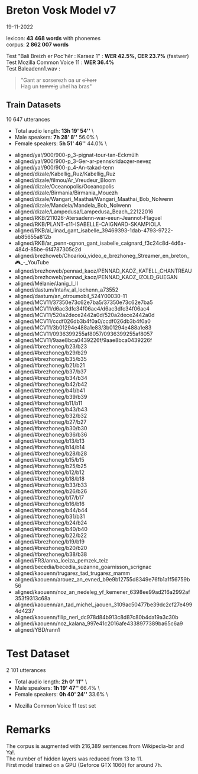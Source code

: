 # Breton Vosk Model v7

19-11-2022

lexicon: **43 468 words** with phonemes \
corpus: **2 862 007 words**

Test "Bali Breizh er Poc'hêr : Karaez 1" : **WER 42.5%, CER 23.7%** (fastwer) \
Test Mozilla Common Voice 11 : **WER 36.4%** \
Test Baleadenn1.wav :
> "Gant ar sorserezh oa ur <del>c'harr</del> \
> Hag un <del>tammig</del> uhel ha bras"


## Train Datasets

10 647 utterances

- Total audio length:	**13h 19' 54''** \
- Male speakers:	**7h 28' 8''**	56.0% \
- Female speakers:	**5h 51' 46''**	44.0% \

 * aligned/ya!/900/900-p_3-pignat-tour-tan-Eckmülh
 * aligned/ya!/900/900-p_3-Ger-ar-pennskridaozer-nevez
 * aligned/ya!/900/900-p_4-An-takad-tenn
 * aligned/dizale/Kabellig_Ruz/Kabellig_Ruz
 * aligned/dizale/filmou/Ar_Vreudeur_Bloom
 * aligned/dizale/Oceanopolis/Oceanopolis
 * aligned/dizale/Birmania/Birmania_Mouezh
 * aligned/dizale/Wangari_Maathai/Wangari_Maathai_Bob_Nolwenn
 * aligned/dizale/Mandela/Mandela_Bob_Nolwenn
 * aligned/dizale/Lampedusa/Lampedusa_Beach_22122016
 * aligned/RKB/211026-Atersadenn-war-eeun-Jeannot-Flaguel
 * aligned/RKB/PLANT-s11-ISABELLE-CAIGNARD-SKAMPIOLA
 * aligned/RKB/al_linad_gant_isabelle_39469393-1dab-4793-9722-ab85655a812b
 * aligned/RKB/ar_penn-ognon_gant_isabelle_caignard_f3c24c8d-4d6a-484d-85be-6f4787305c2d
 * aligned/brezhoweb/Choarioù_video_e_brezhoneg_Streamer_en_breton_🎮_-_YouTube
 * aligned/brezhoweb/pennad_kaoz/PENNAD_KAOZ_KATELL_CHANTREAU
 * aligned/brezhoweb/pennad_kaoz/PENNAD_KAOZ_IZOLD_GUEGAN
 * aligned/Mélanie/Janig_I_II
 * aligned/dastum/Intañv_al_lochenn_a73552
 * aligned/dastum/an_otroumobil_524Y00030-11
 * aligned/MCV11/37350e73c62e7ba5/37350e73c62e7ba5
 * aligned/MCV11/d6ac3dfc34f06ac4/d6ac3dfc34f06ac4
 * aligned/MCV11/520a2dece2442a0d/520a2dece2442a0d
 * aligned/MCV11/ccdf026db3b4f0a0/ccdf026db3b4f0a0
 * aligned/MCV11/3b01294e488a1e83/3b01294e488a1e83
 * aligned/MCV11/0936399255af8057/0936399255af8057
 * aligned/MCV11/9aae8bca0439226f/9aae8bca0439226f
 * aligned/#brezhoneg/b23/b23
 * aligned/#brezhoneg/b29/b29
 * aligned/#brezhoneg/b35/b35
 * aligned/#brezhoneg/b21/b21
 * aligned/#brezhoneg/b37/b37
 * aligned/#brezhoneg/b34/b34
 * aligned/#brezhoneg/b42/b42
 * aligned/#brezhoneg/b41/b41
 * aligned/#brezhoneg/b39/b39
 * aligned/#brezhoneg/b11/b11
 * aligned/#brezhoneg/b43/b43
 * aligned/#brezhoneg/b32/b32
 * aligned/#brezhoneg/b27/b27
 * aligned/#brezhoneg/b30/b30
 * aligned/#brezhoneg/b36/b36
 * aligned/#brezhoneg/b13/b13
 * aligned/#brezhoneg/b14/b14
 * aligned/#brezhoneg/b28/b28
 * aligned/#brezhoneg/b15/b15
 * aligned/#brezhoneg/b25/b25
 * aligned/#brezhoneg/b12/b12
 * aligned/#brezhoneg/b18/b18
 * aligned/#brezhoneg/b33/b33
 * aligned/#brezhoneg/b26/b26
 * aligned/#brezhoneg/b17/b17
 * aligned/#brezhoneg/b16/b16
 * aligned/#brezhoneg/b44/b44
 * aligned/#brezhoneg/b31/b31
 * aligned/#brezhoneg/b24/b24
 * aligned/#brezhoneg/b40/b40
 * aligned/#brezhoneg/b22/b22
 * aligned/#brezhoneg/b19/b19
 * aligned/#brezhoneg/b20/b20
 * aligned/#brezhoneg/b38/b38
 * aligned/FR3/anna_loeiza_pemzek_teiz
 * aligned/becedia/becedia_suzanne_goarnisson_scrignac
 * aligned/kaouenn/trugarez_tad_trugarez_mamm
 * aligned/kaouenn/arouez_an_evned_b9e9b12755d8349e76fb1a1f56759b56
 * aligned/kaouenn/noz_an_nedeleg_yf_kemener_6398ee99ad216a2992af353f9313c68a
 * aligned/kaouenn/an_tad_michel_jaouen_3109ac50477be39dc2cf27e4994d4237
 * aligned/kaouenn/filip_neri_dc978d84b913c8d87c80b4da19a3c30b
 * aligned/kaouenn/noz_kalana_997e41c2016afe4338977389ba65c6a9
 * aligned/YBD/rann1


# Test Dataset

2 101 utterances

- Total audio length:	**2h 0' 11''** \
- Male speakers:	**1h 19' 47''**	66.4% \
- Female speakers:	**0h 40' 24''**	33.6% \

 * Mozilla Common Voice 11 test set


# Remarks

The corpus is augmented with 216,389 sentences from Wikipedia-br and Ya!. \
The number of hidden layers was reduced from 13 to 11. \
First model trained on a GPU (Geforce GTX 1060) for around 7h.
